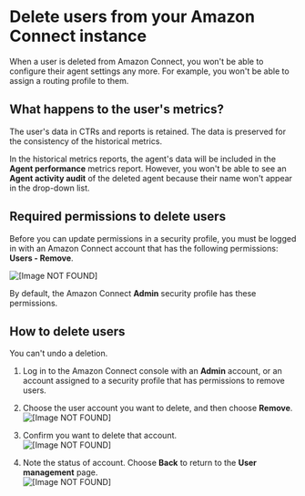 # Delete users from your Amazon Connect instance<a name="delete-users"></a>

When a user is deleted from Amazon Connect, you won't be able to configure their agent settings any more\. For example, you won't be able to assign a routing profile to them\.

## What happens to the user's metrics?<a name="delete-users-metrics"></a>

The user's data in CTRs and reports is retained\. The data is preserved for the consistency of the historical metrics\.

In the historical metrics reports, the agent's data will be included in the **Agent performance** metrics report\. However, you won't be able to see an **Agent activity audit** of the deleted agent because their name won't appear in the drop\-down list\. 

## Required permissions to delete users<a name="required-permissions-delete-users"></a>

Before you can update permissions in a security profile, you must be logged in with an Amazon Connect account that has the following permissions: **Users \- Remove**\.

![\[Image NOT FOUND\]](http://docs.aws.amazon.com/connect/latest/adminguide/images/delete-users-required-permissions.png)

By default, the Amazon Connect **Admin** security profile has these permissions\.

## How to delete users<a name="how-to-delete-users"></a>

You can't undo a deletion\.

1. Log in to the Amazon Connect console with an **Admin** account, or an account assigned to a security profile that has permissions to remove users\.

1. Choose the user account you want to delete, and then choose **Remove**\.  
![\[Image NOT FOUND\]](http://docs.aws.amazon.com/connect/latest/adminguide/images/delete-users-how-to.png)

1. Confirm you want to delete that account\.  
![\[Image NOT FOUND\]](http://docs.aws.amazon.com/connect/latest/adminguide/images/delete-users-confirm.png)

1. Note the status of account\. Choose **Back** to return to the **User management** page\.  
![\[Image NOT FOUND\]](http://docs.aws.amazon.com/connect/latest/adminguide/images/delete-users-confirm-back.png)